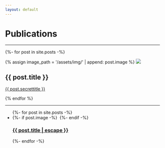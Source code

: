 ```yaml
---
layout: default
---
```

# Publications
<!--- Text can be **bold**, _italic_, or ~~strikethrough~~.--->
* * *

{%- for post in site.posts -%}

<div>
  {% assign image_path = '/assets/img/' | append: post.image %}
  <img src="{{ image_path | relative_url }}" />
  <h2>{{ post.title }}</h2>
  <a href="{{ post.url }}">{{ post.secrettitle }}</a>
</div>

{% endfor %}

* * *


<ul>
    {%- for post in site.posts -%}
      <li>
        {%- if post.image -%}
          <img src="{{- post.image | relative_url -}}" alt="" class="blog-roll-image">
        <!---{%- else -%}
          {%- assign postImage = "/assets/images/image-default.jpg" -%}
          <img src="{{- postImage | relative_url -}}" alt="" class="blog-roll-image">--->
        {%- endif -%}
        <h3>
          <a class="post-link" href="{{ post.url | relative_url }}">
            {{ post.title | escape }}
          </a>
        </h3>
      </li>
      {%- endfor -%}
    </ul>